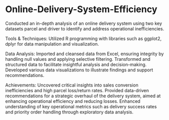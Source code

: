 # Online-Delivery-System-Efficiency
Conducted an in-depth analysis of an online delivery system using two key datasets parcel and driver to identify and address operational inefficiencies.

Tools & Techniques: Utilized R programming with libraries such as ggplot2, dplyr for data manipulation and visualization.

Data Analysis:
Imported and cleansed data from Excel, ensuring integrity by handling null values and applying selective filtering.
Transformed and structured data to facilitate insightful analysis and decision-making.
Developed various data visualizations to illustrate findings and support recommendations.

Achievements:
Uncovered critical insights into sales conversion inefficiencies and high parcel loss/return rates.
Provided data-driven recommendations for a strategic overhaul of the delivery system, aimed at enhancing operational efficiency and reducing losses.
Enhanced understanding of key operational metrics such as delivery success rates and priority order handling through exploratory data analysis.
